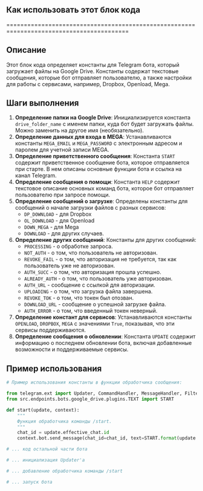 ## Как использовать этот блок кода
=========================================================================================

Описание
-------------------------
Этот блок кода определяет константы для Telegram бота, который загружает файлы на Google Drive. Константы содержат текстовые сообщения, которые бот отправляет пользователю, а также настройки для работы с сервисами, например, Dropbox, Openload, Mega.

Шаги выполнения
-------------------------
1. **Определение папки на Google Drive**:  Инициализируется константа `drive_folder_name` с именем папки, куда бот будет загружать файлы. Можно заменить на другое имя (необязательно).
2. **Определение данных для входа в MEGA**: Устанавливаются константы `MEGA_EMAIL` и `MEGA_PASSWORD` с электронным адресом и паролем для учетной записи MEGA.
3. **Определение приветственного сообщения**:  Константа `START` содержит приветственное сообщение бота, которое отправляется при старте. В нем описаны основные функции бота и ссылка на канал Telegram.
4. **Определение сообщения о помощи**:  Константа `HELP` содержит текстовое описание основных команд бота, которое бот отправляет пользователю при запросе помощи.
5. **Определение сообщений о загрузке**:  Определены константы для сообщений о начале загрузки файлов с разных сервисов: 
    - `DP_DOWNLOAD` - для Dropbox
    - `OL_DOWNLOAD` - для Openload
    - `DOWN_MEGA` - для Mega
    - `DOWNLOAD` - для других случаев.
6. **Определение других сообщений**:  Константы для других сообщений:
    - `PROCESSING` -  о обработке запроса.
    - `NOT_AUTH` -  о том, что пользователь не авторизован.
    - `REVOKE_FAIL` -  о том, что авторизация не требуется, так как пользователь уже не авторизован.
    - `AUTH_SUCC` -  о том, что авторизация прошла успешно.
    - `ALREADY_AUTH` -  о том, что пользователь уже авторизован.
    - `AUTH_URL` -  сообщение с ссылкой для авторизации.
    - `UPLOADING` -  о том, что загрузка файла завершена.
    - `REVOKE_TOK` -  о том, что токен был отозван.
    - `DOWNLOAD_URL` -  сообщение о успешной загрузке файла.
    - `AUTH_ERROR` -  о том, что введенный токен неверный.
7. **Определение констант для сервисов**:  Устанавливаются константы `OPENLOAD`, `DROPBOX`, `MEGA` с значениями `True`, показывая, что эти сервисы поддерживаются.
8. **Определение сообщения о обновлении**:  Константа `UPDATE` содержит информацию о последнем обновлении бота, включая добавленные возможности и поддерживаемые сервисы.

Пример использования
-------------------------

```python
# Пример использования константы в функции обработчика сообщения:

from telegram.ext import Updater, CommandHandler, MessageHandler, Filters
from src.endpoints.bots.google_drive.plugins.TEXT import START

def start(update, context):
    """
    Функция обработчика команды /start. 
    """
    chat_id = update.effective_chat.id
    context.bot.send_message(chat_id=chat_id, text=START.format(update.effective_user.first_name))

# ... код остальной части бота

# ... инициализация Updater'а

# ... добавление обработчика команды /start

# ... запуск бота
```